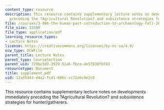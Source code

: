 ```yaml
---
content_type: resource
description: This resource contains supplementary lecture notes on developments immediately
  preceding the ?Agricultural Revolution? and subsistence strategies for hunter/gatherers.
file: /courses/3-986-the-human-past-introduction-to-archaeology-fall-2006/12a55d43d4a2fcd1686ccc72e6c9e2c0_supplement.pdf
file_size: 15580
file_type: application/pdf
learning_resource_types:
- Lecture Notes
license: https://creativecommons.org/licenses/by-nc-sa/4.0/
ocw_type: OCWFile
parent_title: Lecture Notes
parent_type: CourseSection
parent_uid: 729bc5d3-3929-51ab-fbce-4e57838fb743
resourcetype: Document
title: supplement.pdf
uid: 12a55d43-d4a2-fcd1-686c-cc72e6c9e2c0
---
```

This resource contains supplementary lecture notes on developments immediately preceding the ?Agricultural Revolution? and subsistence strategies for hunter/gatherers.
